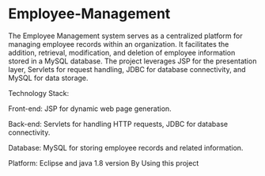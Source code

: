 # Employee-Management

The Employee Management system serves as a centralized platform for managing employee records within an organization. It facilitates the addition, retrieval, modification, and deletion of employee information stored in a MySQL database. The project leverages JSP for the presentation layer, Servlets for request handling, JDBC for database connectivity, and MySQL for data storage.

Technology Stack:

Front-end: JSP for dynamic web page generation.

Back-end: Servlets for handling HTTP requests, JDBC for database connectivity.

Database: MySQL for storing employee records and related information.

Platform: Eclipse and java 1.8 version By Using this project
